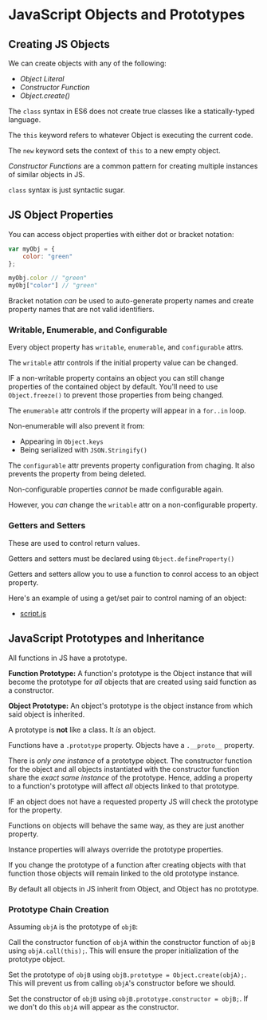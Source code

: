 # JavaScript Objects and Prototypes

## Creating JS Objects

We can create objects with any of the following:

- _Object Literal_
- _Constructor Function_
- _Object.create()_

The `class` syntax in ES6 does not create true classes like
a statically-typed language.

The `this` keyword refers to whatever Object is executing
the current code.

The `new` keyword sets the context of `this` to a new empty object.

_Constructor Functions_ are a common pattern for creating
multiple instances of similar objects in JS.

`class` syntax is just syntactic sugar.

## JS Object Properties

You can access object properties with either dot or bracket notation:

```JavaScript
var myObj = {
    color: "green"
};

myObj.color // "green"
myObj["color"] // "green"
```

Bracket notation _can_ be used to auto-generate property names
and create property names that are not valid identifiers.

### Writable, Enumerable, and Configurable

Every object property has `writable`, `enumerable`, and `configurable` attrs.

The `writable` attr controls if the initial property value can be changed.

IF a non-writable property contains an object you can still change properties
of the contained object by default. You'll need to use `Object.freeze()` to
prevent those properties from being changed.

The `enumerable` attr controls if the property will appear in a `for..in` loop.

Non-enumerable will also prevent it from:

- Appearing in `Object.keys`
- Being serialized with `JSON.Stringify()`

The `configurable` attr prevents property configuration from chaging.
It also prevents the property from being deleted.

Non-configurable properties _cannot_ be made configurable again.

However, you _can_ change the `writable` attr on a non-configurable property.

### Getters and Setters

These are used to control return values.

Getters and setters must be declared using `Object.defineProperty()`

Getters and setters allow you to use a function to conrol access
to an object property.

Here's an example of using a get/set pair to control naming of an object:

- [script.js](./get_set.js)

## JavaScript Prototypes and Inheritance

All functions in JS have a prototype.

**Function Prototype:** A function's prototype is the Object instance that
will become the prototype for _all_ objects that are created using said
function as a constructor.

**Object Prototype:** An object's prototype is the object instance from
which said object is inherited.

A prototype is **not** like a class. It _is_ an object.

Functions have a `.prototype` property.
Objects have a `.__proto__` property.

There is _only one instance_ of a prototype object. The constructor function
for the object and all objects instantiated with the constructor function share
the _exact same instance_ of the prototype. Hence, adding a property to a
function's prototype will affect _all_ objects linked to that prototype.

IF an object does not have a requested property JS will check the prototype
for the property.

Functions on objects will behave the same way,
as they are just another property.

Instance properties will always override the prototype properties.

If you change the prototype of a function after creating objects with that
function those objects will remain linked to the old prototype instance.

By default all objects in JS inherit from Object, and Object has no prototype.

### Prototype Chain Creation

Assuming `objA` is the prototype of `objB`:

Call the constructor function of `objA` within the constructor function of
`objB` using `objA.call(this);`. This will ensure the proper initialization
of the prototype object.

Set the prototype of `objB` using `objB.prototype = Object.create(objA);`.
This will prevent us from calling `objA`'s constructor before we should.

Set the constructor of `objB` using `objB.prototype.constructor = objB;`.
If we don't do this `objA` will appear as the constructor.